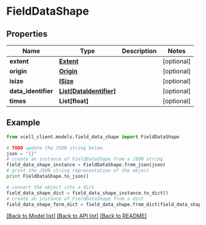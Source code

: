 # FieldDataShape


## Properties
Name | Type | Description | Notes
------------ | ------------- | ------------- | -------------
**extent** | [**Extent**](Extent.md) |  | [optional] 
**origin** | [**Origin**](Origin.md) |  | [optional] 
**isize** | [**ISize**](ISize.md) |  | [optional] 
**data_identifier** | [**List[DataIdentifier]**](DataIdentifier.md) |  | [optional] 
**times** | **List[float]** |  | [optional] 

## Example

```python
from vcell_client.models.field_data_shape import FieldDataShape

# TODO update the JSON string below
json = "{}"
# create an instance of FieldDataShape from a JSON string
field_data_shape_instance = FieldDataShape.from_json(json)
# print the JSON string representation of the object
print FieldDataShape.to_json()

# convert the object into a dict
field_data_shape_dict = field_data_shape_instance.to_dict()
# create an instance of FieldDataShape from a dict
field_data_shape_form_dict = field_data_shape.from_dict(field_data_shape_dict)
```
[[Back to Model list]](../README.md#documentation-for-models) [[Back to API list]](../README.md#documentation-for-api-endpoints) [[Back to README]](../README.md)


